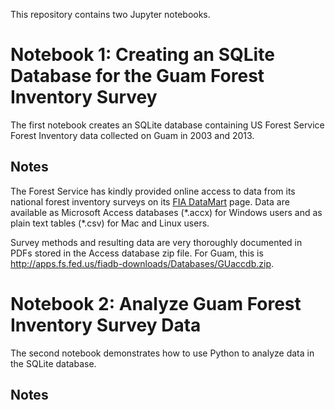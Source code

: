 This repository contains two Jupyter notebooks. 

# Notebook 1: Creating an SQLite Database for the Guam Forest Inventory Survey

The first notebook creates an SQLite database containing US Forest Service Forest Inventory data collected on Guam in 2003 and 2013.

## Notes

The Forest Service has kindly provided online access to data from its national forest inventory surveys on its [FIA DataMart](http://apps.fs.fed.us/fiadb-downloads/datamart.html) page. Data are available as Microsoft Access databases (\*.accx) for Windows users and as plain text tables (\*.csv) for Mac and Linux users.

Survey methods and resulting data are very thoroughly documented in PDFs stored in the Access database zip file. For Guam, this is <http://apps.fs.fed.us/fiadb-downloads/Databases/GUaccdb.zip>. 

# Notebook 2: Analyze Guam Forest Inventory Survey Data

The second notebook demonstrates how to use Python to analyze data in the SQLite database.

## Notes


